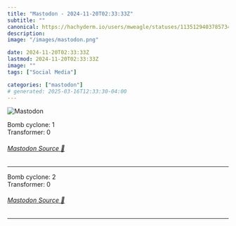 ```yaml
---
title: "Mastodon - 2024-11-20T02:33:33Z"
subtitle: ""
canonical: https://hachyderm.io/users/mweagle/statuses/113512940378573487
description:
image: "/images/mastodon.png"

date: 2024-11-20T02:33:33Z
lastmod: 2024-11-20T02:33:33Z
image: ""
tags: ["Social Media"]

categories: ["mastodon"]
# generated: 2025-03-16T12:33:30-04:00
---
```

![Mastodon](/images/mastodon.png)

<p>Bomb cyclone: 1<br />Transformer: 0</p>


###### [Mastodon Source 🐘](https://hachyderm.io/@mweagle/113512940378573487)

___

<p>Bomb cyclone: 2<br />Transformer: 0</p>


###### [Mastodon Source 🐘](https://hachyderm.io/@mweagle/113513089146352412)

___
